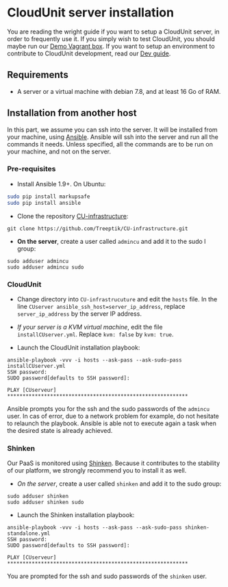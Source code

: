 # CloudUnit server installation

You are reading the wright guide if you want to setup a CloudUnit server, in order to frequently use it. If you simply wish to test CloudUnit, you should maybe run our [Demo Vagrant box](https://github.com/Treeptik/CloudUnit/blob/master/DEMO-GUIDE.md). If you want to setup an environment to contribute to CloudUnit development, read our [Dev guide](https://github.com/Treeptik/cloudunit/blob/master/DEV-GUIDE.md).


## Requirements

* A server or a virtual machine with debian 7.8, and at least 16 Go of RAM.

## Installation from another host

In this part, we assume you can ssh into the server. It will be installed from your machine, using [Ansible](http://www.ansible.com/). Ansible will ssh into the server and run all the commands it needs.
Unless specified, all the commands are to be run on your machine, and not on the server.

### Pre-requisites

* Install Ansible 1.9+. On Ubuntu:
```bash
sudo pip install markupsafe
sudo pip install ansible
```

* Clone the repository [CU-infrastructure](https://github.com/Treeptik/CU-infrastructure):
```
git clone https://github.com/Treeptik/CU-infrastructure.git
```

* **On the server**, create a user called `admincu` and add it to the sudo I group:
```
sudo adduser admincu
sudo adduser admincu sudo
```

### CloudUnit

* Change directory into `CU-infrastrucuture` and edit the `hosts` file.
In the line `CUserver ansible_ssh_host=server_ip_address`, replace `server_ip_address` by the server IP address.

* *If your server is a KVM virtual machine*, edit the file `installCUserver.yml`. Replace `kvm: false` by `kvm: true`.

* Launch the CloudUnit installation playbook:
```
ansible-playbook -vvv -i hosts --ask-pass --ask-sudo-pass installCUserver.yml
SSH password:
SUDO password[defaults to SSH password]:
 
PLAY [CUserveur] ***********************************************************
```
Ansible prompts you for the ssh and the sudo passwords of the `admincu` user. In cas of error, due to a network problem for example, do not hesitate to relaunch the playbook. Ansible is able not to execute again a task when the desired state is already achieved.


### Shinken

Our PaaS is monitored using [Shinken](http://www.shinken-monitoring.org/). Because it contributes to the stability of our platform, we strongly recommend you to install it as well.

* *On the server*, create a user called `shinken` and add it to the sudo group:
```
sudo adduser shinken
sudo adduser shinken sudo
```

* Launch the Shinken installation playbook:
```
ansible-playbook -vvv -i hosts --ask-pass --ask-sudo-pass shinken-standalone.yml
SSH password:
SUDO password[defaults to SSH password]:
 
PLAY [CUserveur] ***********************************************************
```
You are prompted for the ssh and sudo passwords of the `shinken` user.
